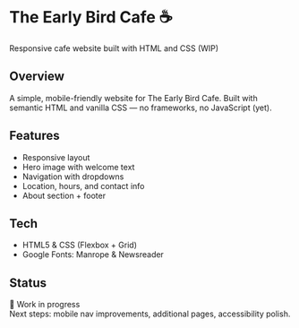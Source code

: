 # The Early Bird Cafe ☕  
Responsive cafe website built with HTML and CSS (WIP)

## Overview

A simple, mobile-friendly website for The Early Bird Cafe. Built with semantic HTML and vanilla CSS — no frameworks, no JavaScript (yet).

## Features

- Responsive layout
- Hero image with welcome text
- Navigation with dropdowns
- Location, hours, and contact info
- About section + footer

## Tech

- HTML5 & CSS (Flexbox + Grid)
- Google Fonts: Manrope & Newsreader

## Status

🚧 Work in progress  
Next steps: mobile nav improvements, additional pages, accessibility polish.

